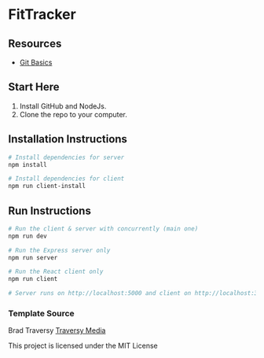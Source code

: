 # FitTracker

## Resources
- [Git Basics](https://youtu.be/USjZcfj8yxE)

## Start Here
1. Install GitHub and NodeJs.
2. Clone the repo to your computer.

## Installation Instructions

``` bash
# Install dependencies for server
npm install

# Install dependencies for client
npm run client-install

```

## Run Instructions
``` bash
# Run the client & server with concurrently (main one)
npm run dev

# Run the Express server only
npm run server

# Run the React client only
npm run client

# Server runs on http://localhost:5000 and client on http://localhost:3000
```


### Template Source

Brad Traversy
[Traversy Media](http://www.traversymedia.com)

This project is licensed under the MIT License
